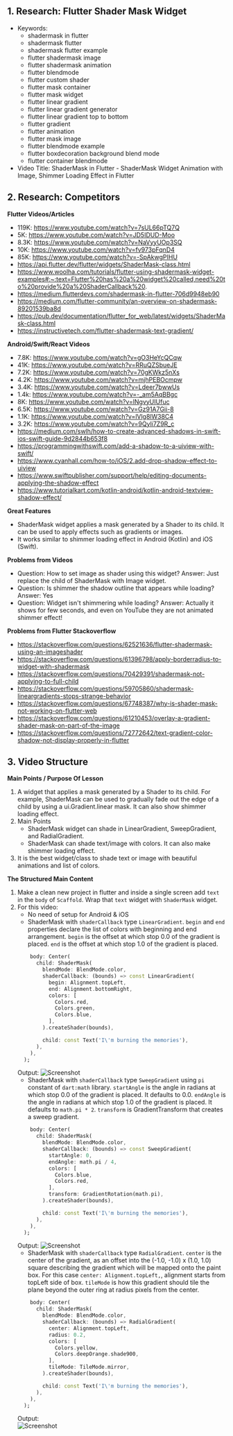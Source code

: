 ## 1. Research: Flutter Shader Mask Widget

- Keywords:
    - shadermask in flutter
    - shadermask flutter
    - shadermask flutter example
    - flutter shadermask image
    - flutter shadermask animation
    - flutter blendmode
    - flutter custom shader
    - flutter mask container
    - flutter mask widget
    - flutter linear gradient
    - flutter linear gradient generator
    - flutter linear gradient top to bottom
    - flutter gradient
    - flutter animation
    - flutter mask image
    - flutter blendmode example
    - flutter boxdecoration background blend mode
    - flutter container blendmode
- Video Title: ShaderMask in Flutter - ShaderMask Widget Animation with Image, Shimmer Loading Effect in Flutter


## 2. Research: Competitors

**Flutter Videos/Articles**

- 119K: https://www.youtube.com/watch?v=7sUL66pTQ7Q
- 5K: https://www.youtube.com/watch?v=JD5IDUD-Moo
- 8.3K: https://www.youtube.com/watch?v=NaVyyUOp3SQ
- 10K: https://www.youtube.com/watch?v=fv973pFqnD4
- 85K: https://www.youtube.com/watch?v=-SpAkwgPIHU
- https://api.flutter.dev/flutter/widgets/ShaderMask-class.html
- https://www.woolha.com/tutorials/flutter-using-shadermask-widget-examples#:~:text=Flutter%20has%20a%20widget%20called,need%20to%20provide%20a%20ShaderCallback%20.
- https://medium.flutterdevs.com/shadermask-in-flutter-706d9948eb90
- https://medium.com/flutter-community/an-overview-on-shadermask-89201539ba8d
- https://pub.dev/documentation/flutter_for_web/latest/widgets/ShaderMask-class.html
- https://instructivetech.com/flutter-shadermask-text-gradient/

**Android/Swift/React Videos**

- 7.8K: https://www.youtube.com/watch?v=gO3HeYcQCqw
- 41K: https://www.youtube.com/watch?v=RRuQZSbueJE
- 7.2K: https://www.youtube.com/watch?v=70gKWkz5nXs
- 4.2K: https://www.youtube.com/watch?v=mjhPEBOcmpw
- 3.4K: https://www.youtube.com/watch?v=Ldeer7bwwUs
- 1.4k: https://www.youtube.com/watch?v=-_am5AqBBgc
- 8K: https://www.youtube.com/watch?v=lNgvyUIUfuc
- 6.5K: https://www.youtube.com/watch?v=Gz91A7Gii-8
- 1.1K: https://www.youtube.com/watch?v=lVlg8lW38C4
- 3.2K: https://www.youtube.com/watch?v=9Qyli7Z9R_c
- https://medium.com/swlh/how-to-create-advanced-shadows-in-swift-ios-swift-guide-9d2844b653f8
- https://programmingwithswift.com/add-a-shadow-to-a-uiview-with-swift/
- https://www.cyanhall.com/how-to/iOS/2.add-drop-shadow-effect-to-uiview
- https://www.swiftpublisher.com/support/help/editing-documents-applying-the-shadow-effect
- https://www.tutorialkart.com/kotlin-android/kotlin-android-textview-shadow-effect/

**Great Features**
- ShaderMask widget applies a mask generated by a Shader to its child. It can be used to apply effects such as gradients or images.
- It works similar to shimmer loading effect in Android (Kotlin) and iOS (Swift).

**Problems from Videos**
- Question: How to set image as shader using this widget?
Answer: Just replace the child of ShaderMask with Image widget.
- Question: Is shimmer the shadow outline that appears while loading?
Answer: Yes
- Question: Widget isn't shimmering while loading?
Answer: Actually it shows for few seconds, and even on YouTube they are not animated shimmer effect!

**Problems from Flutter Stackoverflow**

- https://stackoverflow.com/questions/62521636/flutter-shadermask-using-an-imageshader
- https://stackoverflow.com/questions/61396798/apply-borderradius-to-widget-with-shadermask
- https://stackoverflow.com/questions/70429391/shadermask-not-applying-to-full-child
- https://stackoverflow.com/questions/59705860/shadermask-lineargradients-stops-strange-behavior
- https://stackoverflow.com/questions/67748387/why-is-shader-mask-not-working-on-flutter-web
- https://stackoverflow.com/questions/61210453/overlay-a-gradient-shader-mask-on-part-of-the-image
- https://stackoverflow.com/questions/72772642/text-gradient-color-shadow-not-display-properly-in-flutter

## 3. Video Structure

**Main Points / Purpose Of Lesson**

1. A widget that applies a mask generated by a Shader to its child. For example, ShaderMask can be used to gradually fade out the edge of a child by using a ui.Gradient.linear mask. It can also show shimmer loading effect.
2. Main Points
    - ShaderMask widget can shade in LinearGradient, SweepGradient, and RadialGradient.
    - ShaderMask can shade text/image with colors. It can also make shimmer loading effect.
3. It is the best widget/class to shade text or image with beautiful animations and list of colors.

**The Structured Main Content**
1. Make a clean new project in flutter and inside a single screen add `text` in the `body` of `Scaffold`. Wrap that `text` widget with `ShaderMask` widget.
2. For this video:
    - No need of setup for Android & iOS
    - ShaderMask with `shaderCallback` type `LinearGradient`. `begin` and `end` properties declare the list of colors with beginning and end arrangement. `begin` is the offset at which stop 0.0 of the gradient is placed. `end` is the offset at which stop 1.0 of the gradient is placed.
    ```dart 
        body: Center(
          child: ShaderMask(
            blendMode: BlendMode.color,
            shaderCallback: (bounds) => const LinearGradient(
              begin: Alignment.topLeft,
              end: Alignment.bottomRight,
              colors: [
                Colors.red,
                Colors.green,
                Colors.blue,
              ],
            ).createShader(bounds),

            child: const Text('I\'m burning the memories'),
          ),
        ),
      );
    ```
    Output:
    ![Screenshot](screenshots/LinearGradient.PNG)
    - ShaderMask with `shaderCallback` type `SweepGradient` using `pi` constant of `dart:math` library. `startAngle` is the angle in radians at which stop 0.0 of the gradient is placed. It defaults to 0.0. `endAngle` is the angle in radians at which stop 1.0 of the gradient is placed. It defaults to `math.pi * 2`. `transform` is GradientTransform that creates a sweep gradient.
    ```dart 
        body: Center(
          child: ShaderMask(
            blendMode: BlendMode.color,
            shaderCallback: (bounds) => const SweepGradient(
              startAngle: 0,
              endAngle: math.pi / 4,
              colors: [
                Colors.blue,
                Colors.red,
              ],
              transform: GradientRotation(math.pi),
            ).createShader(bounds),

            child: const Text('I\'m burning the memories'),
          ),
        ),
      );
    ```
    Output:
    ![Screenshot](screenshots/SweepGradient.PNG)
    - ShaderMask with `shaderCallback` type `RadialGradient`. `center` is the center of the gradient, as an offset into the (-1.0, -1.0) x (1.0, 1.0) square describing the gradient which will be mapped onto the paint box. For this case `center: Alignment.topLeft,`, alignment starts from topLeft side of box. `tileMode` is how this gradient should tile the plane beyond the outer ring at radius pixels from the center.
    ```dart 
        body: Center(
          child: ShaderMask(
            blendMode: BlendMode.color,
            shaderCallback: (bounds) => RadialGradient(
              center: Alignment.topLeft,
              radius: 0.2,
              colors: [
                Colors.yellow,
                Colors.deepOrange.shade900,
              ],
              tileMode: TileMode.mirror,
            ).createShader(bounds),

            child: const Text('I\'m burning the memories'),
          ),
        ),
      );
    ```
    Output: <br />
    ![Screenshot](screenshots/RadialGradient.PNG)
